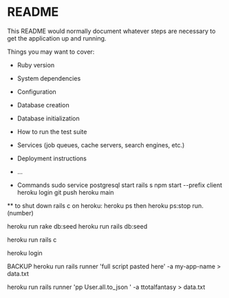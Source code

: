 # README

This README would normally document whatever steps are necessary to get the
application up and running.

Things you may want to cover:

* Ruby version

* System dependencies

* Configuration

* Database creation

* Database initialization

* How to run the test suite

* Services (job queues, cache servers, search engines, etc.)

* Deployment instructions

* ...
* Commands
sudo service postgresql start
rails s
npm start --prefix client
heroku login
git push heroku main

** to shut down rails c on heroku:
heroku ps
then
heroku ps:stop run.(number)


heroku run rake db:seed
heroku run rails db:seed

heroku run rails c

heroku login

BACKUP
heroku run rails runner 'full script pasted here' -a my-app-name > data.txt

 heroku run rails runner 'pp User.all.to_json '  -a ttotalfantasy > data.txt
